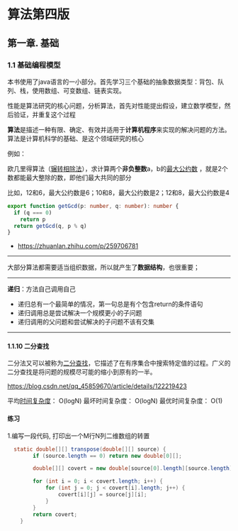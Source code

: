 # 算法第四版

## 第一章. 基础

### 1.1 基础编程模型

本书使用了java语言的一小部分。首先学习三个基础的抽象数据类型：背包、队列、栈，使用数组、可变数组、链表实现。

性能是算法研究的核心问题，分析算法，首先对性能提出假设，建立数学模型，然后验证，并重复这个过程

**算法**是描述一种有限、确定、有效并适用于**计算机程序**来实现的解决问题的方法。算法是计算机科学的基础、是这个领域研究的核心

例如：

欧几里得算法（[辗转相除法](https://zh.wikipedia.org/wiki/%E8%BC%BE%E8%BD%89%E7%9B%B8%E9%99%A4%E6%B3%95)），求计算两个**非负整数**a，b的[最大公约数](https://zh.wikipedia.org/wiki/%E6%9C%80%E5%A4%A7%E5%85%AC%E5%9B%A0%E6%95%B8) ，就是2个数都能最大整除的数，即他们最大共同的部分

比如，12和6，最大公约数是6；10和8，最大公约数是2；12和8，最大公约数是4

```typescript
export function getGcd(p: number, q: number): number {
  if (q === 0)
    return p
  return getGcd(q, p % q)
}

```

- https://zhuanlan.zhihu.com/p/259706781

---

大部分算法都需要适当组织数据，所以就产生了**数据结构**，也很重要；

---

**递归**：方法自己调用自己

- 递归总有一个最简单的情况，第一句总是有个包含return的条件语句
- 递归调用总是尝试解决一个规模更小的子问题
- 递归调用的父问题和尝试解决的子问题不该有交集

---

#### 1.1.10 二分查找

二分法又可以被称为[二分查找](https://so.csdn.net/so/search?q=二分查找&spm=1001.2101.3001.7020)，它描述了在有序集合中搜索特定值的过程。广义的二分查找是将问题的规模尽可能的缩小到原有的一半。

https://blog.csdn.net/qq_45859670/article/details/122219423

平均[时间复杂度](https://so.csdn.net/so/search?q=时间复杂度&spm=1001.2101.3001.7020)： O(logN)
最坏时间复杂度： O(logN)
最优时间复杂度： O(1)

#### 练习

1.编写一段代码, 打印出一个M行N列二维数组的转置

```java
  static double[][] transpose(double[][] source) {
        if (source.length == 0) return new double[0][];

        double[][] covert = new double[source[0].length][source.length];

        for (int i = 0; i < covert.length; i++) {
            for (int j = 0; j < covert[i].length; j++) {
                covert[i][j] = source[j][i];
            }
        }
        return covert;
    }
```





